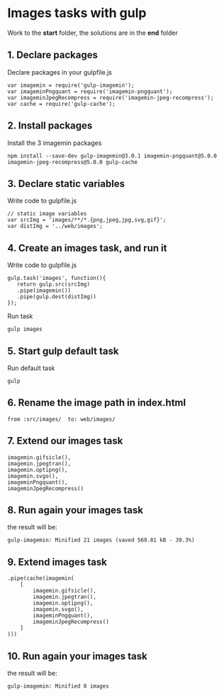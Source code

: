 # Images tasks with gulp
Work to the <b>start</b> folder, the solutions are in the <b>end</b> folder

## 1. Declare packages 
Declare packages in your gulpfile.js
```	
var imagemin = require('gulp-imagemin');
var imageminPngquant = require('imagemin-pngquant');
var imageminJpegRecompress = require('imagemin-jpeg-recompress');
var cache = require('gulp-cache');
```
## 2. Install packages
Install the 3 imagemin packages
```
npm install --save-dev gulp-imagemin@3.0.1 imagemin-pngquant@5.0.0 imagemin-jpeg-recompress@5.0.0 gulp-cache
```

## 3. Declare static variables

Write code to gulpfile.js
```
// static image variables
var srcImg = 'images/**/*.{png,jpeg,jpg,svg,gif}';
var distImg = '../web/images';
```

## 4. Create an images task, and run it
Write code to gulpfile.js
```
gulp.task('images', function(){
   return gulp.src(srcImg)
   .pipe(imagemin())
   .pipe(gulp.dest(distImg))
});
```
Run task
```
gulp images
```

## 5. Start gulp default task
Run default task
```$xslt
gulp
```

## 6. Rename the image path in index.html
```
from :src/images/  to: web/images/
```

## 7. Extend our images task
```
imagemin.gifsicle(),
imagemin.jpegtran(),
imagemin.optipng(),
imagemin.svgo(),
imageminPngquant(),
imageminJpegRecompress()
```

## 8. Run again your images task

the result will be:
```
gulp-imagemin: Minified 21 images (saved 569.81 kB - 39.3%)
```

## 9. Extend images task

```$xslt
.pipe(cache(imagemin(
    [
        imagemin.gifsicle(),
        imagemin.jpegtran(),
        imagemin.optipng(),
        imagemin.svgo(),
        imageminPngquant(),
        imageminJpegRecompress()
    ]
)))
```

## 10. Run again your images task

the result will be:
```
gulp-imagemin: Minified 0 images
```